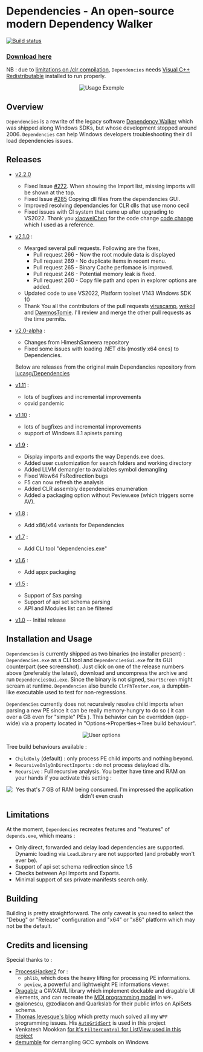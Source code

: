# Dependencies - An open-source modern Dependency Walker

[![Build status](https://ci.appveyor.com/api/projects/status/wtr5v8ksndbkkqxg?svg=true)](https://ci.appveyor.com/project/lucasg/dependencies)

### [Download here](https://github.com/himeshsameera/Dependencies/releases/download/v2.1.0/Dependencies_v2.1.0_x64.zip)

NB : due to [limitations on /clr compilation](https://msdn.microsoft.com/en-us/library/ffkc918h.aspx), `Dependencies` needs [Visual C++  Redistributable](https://support.microsoft.com/en-us/help/2977003/the-latest-supported-visual-c-downloads) installed to run properly.

<p align="center">
<img alt="Usage Exemple" src="screenshots/UsageExemple.gif"/>
</p>

## Overview

`Dependencies` is a rewrite of the legacy software [Dependency Walker](http://www.dependencywalker.com/) which was shipped along Windows SDKs, but whose development stopped around 2006.
`Dependencies` can help Windows developers troubleshooting their dll load dependencies issues.

## Releases

- [v2.2.0](https://github.com/himeshsameera/Dependencies/releases/tag/v2.2.0)
  
  - Fixed Issue [#272](https://github.com/lucasg/Dependencies/issues/272). When showing the Import list, missing imports will be shown at the top. 
  - Fixed Issue [#285](https://github.com/lucasg/Dependencies/issues/285) Copying dll files from the dependencies GUI.
  - Improved resolving dependancies for CLR dlls that use mono cecil
  - Fixed issues with CI system that came up after upgrading to VS2022. Thank you [xiaoweiChen](https://github.com/xiaoweiChen) for the code change [code change](https://github.com/bb107/MemoryModulePP/pull/54/commits/7f37dc56f7b9f799ac11b733153c4ef1d14e71df) which I used as a reference.

- [v2.1.0](https://github.com/himeshsameera/Dependencies/releases/download/v2.1.0/Dependencies_v2.1.0_x64.zip) :
  
  - Mearged several pull requests. Following are the fixes,
    - Pull request 266 - Now the root module data is displayed
    - Pull request 269 - No duplicate items in recent menu.
    - Pull request 265 - Binary Cache perfomace is improved.
    - Pull request 246 - Potential memory leak is fixed.
    - Pull request 260 - Copy file path and open in explorer options are added.
  - Updated code to use VS2022, Platform toolset V143 Windows SDK 10
  - Thank You all the contributors of the pull requests [viruscamp](https://github.com/viruscamp), [wekoil](https://github.com/wekoil) and [DawmosTomie](https://github.com/DawmosTomie). I'll review and merge the other pull requests as the time permits.
* [v2.0-alpha](https://github.com/himeshsameera/Dependencies/releases/download/V2.0-alpha/Dependencies_V2.0-alpha_x64.zip) :
  
  * Changes from HimeshSameera repository
  * Fixed some issues with loading .NET dlls (mostly x64 ones) to Dependencies.
  
  Below are releases from the original main Dependancies repository from [lucasg/Dependencies](https://github.com/lucasg/Dependencies)

* [v1.11](https://github.com/lucasg/Dependencies/releases/download/v1.11.1/Dependencies_x64_Release.zip) :
  
  * lots of bugfixes and incremental improvements
  * covid pandemic

* [v1.10](https://github.com/lucasg/Dependencies/releases/download/v1.10/Dependencies_x64_Release.zip) :
  
  * lots of bugfixes and incremental improvements
  * support of Windows 8.1 apisets parsing

* [v1.9](https://github.com/lucasg/Dependencies/releases/download/v1.9/Dependencies_x64_Release.zip) :
  
  * Display imports and exports the way Depends.exe does.
  * Added user customization for search folders and working directory
  * Added LLVM demangler to availables symbol demangling
  * Fixed Wow64 FsRedirection bugs
  * F5 can now refresh the analysis
  * Added CLR assembly dependencies enumeration
  * Added a packaging option without Peview.exe (which triggers some AV).

* [v1.8](https://github.com/lucasg/Dependencies/releases/download/v1.8/Dependencies_x64_Release.zip) :
  
  * Add x86/x64 variants for Dependencies

* [v1.7](https://github.com/lucasg/Dependencies/releases/download/v1.7/Dependencies.zip) :
  
  * Add CLI tool "dependencies.exe"

* [v1.6](https://github.com/lucasg/Dependencies/releases/download/v1.6/Dependencies.zip) :
  
  * Add appx packaging

* [v1.5](https://github.com/lucasg/Dependencies/releases/download/v1.5/Dependencies.zip) :
  
  * Support of Sxs parsing
  * Support of api set schema parsing
  * API and Modules list can be filtered

* [v1.0](https://github.com/lucasg/Dependencies/releases/download/v1.0/Dependencies.zip) -- Initial release

## Installation and Usage

`Dependencies` is currently shipped as two binaries (no installer present) : `Dependencies.exe` as a CLI tool and `DependenciesGui.exe` for its GUI counterpart (see screenshot). Just click on one of the release numbers above (preferably the latest), download and uncompress the archive and run `DependenciesGui.exe`.
Since the binary is not signed, `SmartScreen` might scream at runtime. `Dependencies` also bundle `ClrPhTester.exe`, a dumpbin-like executable used to test for non-regressions.

`Dependencies` currently does not recursively resolve child imports when parsing a new PE since it can be really memory-hungry to do so ( it can over a GB even for "simple" PEs ). This behavior can be overridden (app-wide) via a property located in "Options->Properties->Tree build behaviour".

<p align="center">
<img alt="User options" src="screenshots/UserOptions.png"/>
</p>

Tree build behaviours available :

* `ChildOnly` (default) : only process PE child imports and nothing beyond.
* `RecursiveOnlyOnDirectImports`  : do not process delayload dlls.
* `Recursive` : Full recursive analysis. You better have time and RAM on your hands if you activate this setting :

<p align="center">
<img alt="Yes that's 7 GB of RAM being consumed. I'm impressed the application didn't even crash" src="screenshots/RamEater.PNG"/>
</p>

## Limitations

At the moment, `Dependencies` recreates features and "features" of `depends.exe`, which means :

* Only direct, forwarded and delay load dependencies are supported. Dynamic loading via `LoadLibrary` are not supported (and probably won't ever be).
* Support of api set schema redirection since 1.5
* Checks between Api Imports and Exports. 
* Minimal support of sxs private manifests search only.

## Building

Building is pretty straightforward.
The only caveat is you need to select the "Debug" or "Release" configuration and "x64" or "x86" platform which may not be the default.

## Credits and licensing

Special thanks to :

* [ProcessHacker2](https://github.com/processhacker2/processhacker) for :
  * `phlib`, which does the heavy lifting for processing PE informations.
  * `peview`, a powerful and lightweight PE informations viewer.
* [Dragablz](https://github.com/ButchersBoy/Dragablz) a C#/XAML library which implement dockable and dragable UI elements, and can recreate the [MDI programming model](https://en.wikipedia.org/wiki/Multiple_document_interface) in `WPF`.
* @aionescu, @zodiacon and Quarkslab for their public infos on ApiSets schema.
* [Thomas levesque's blog](https://www.thomaslevesque.com) which pretty much solved all my `WPF` programming issues. His [`AutoGridSort`](http://www.thomaslevesque.com/2009/08/04/wpf-automatically-sort-a-gridview-continued/) is used in this project 
* Venkatesh Mookkan [for it's `FilterControl` for ListView used in this project](https://www.codeproject.com/Articles/170095/WPF-Custom-Control-FilterControl-for-ListBox-ListV)
* [demumble](https://github.com/nico/demumble) for demangling GCC symbols on Windows
